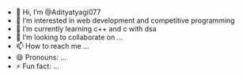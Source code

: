 - 👋 Hi, I’m @Adityatyagi077
- 👀 I’m interested in web development and competitive programming 
- 🌱 I’m currently learning c++ and c with dsa
- 💞️ I’m looking to collaborate on ...
- 📫 How to reach me ...
- 😄 Pronouns: ...
- ⚡ Fun fact: ...

<!---
Adityatyagi077/Adityatyagi077 is a ✨ special ✨ repository because its `README.md` (this file) appears on your GitHub profile.
You can click the Preview link to take a look at your changes.
--->
